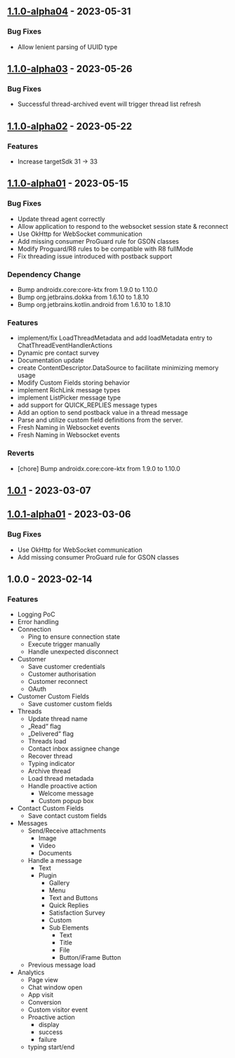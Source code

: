 
<a name="1.1.0-alpha04"></a>
## [1.1.0-alpha04] - 2023-05-31

### Bug Fixes
- Allow lenient parsing of UUID type

<a name="1.1.0-alpha03"></a>
## [1.1.0-alpha03] - 2023-05-26

### Bug Fixes
- Successful thread-archived event will trigger thread list refresh

<a name="1.1.0-alpha02"></a>
## [1.1.0-alpha02] - 2023-05-22

### Features
- Increase targetSdk 31 -> 33

<a name="1.1.0-alpha01"></a>
## [1.1.0-alpha01] - 2023-05-15

### Bug Fixes
- Update thread agent correctly
- Allow application to respond to the websocket session state & reconnect
- Use OkHttp for WebSocket communication
- Add missing consumer ProGuard rule for GSON classes
- Modify Proguard/R8 rules to be compatible with R8 fullMode
- Fix threading issue introduced with postback support
### Dependency Change
- Bump androidx.core:core-ktx from 1.9.0 to 1.10.0
- Bump org.jetbrains.dokka from 1.6.10 to 1.8.10
- Bump org.jetbrains.kotlin.android from 1.6.10 to 1.8.10
### Features
- implement/fix LoadThreadMetadata and add loadMetadata entry to ChatThreadEventHandlerActions
- Dynamic pre contact survey
- Documentation update
- create ContentDescriptor.DataSource to facilitate minimizing memory usage
- Modify Custom Fields storing behavior
- implement RichLink message types
- implement ListPicker message type
- add support for QUICK_REPLIES message types
- Add an option to send postback value in a thread message
- Parse and utilize custom field definitions from the server.
- Fresh Naming in Websocket events
- Fresh Naming in Websocket events
### Reverts
- [chore] Bump androidx.core:core-ktx from 1.9.0 to 1.10.0
  
  
<a name="1.0.1"></a>
## [1.0.1] - 2023-03-07


<a name="1.0.1-alpha01"></a>
## [1.0.1-alpha01] - 2023-03-06

### Bug Fixes
- Use OkHttp for WebSocket communication
- Add missing consumer ProGuard rule for GSON classes

<a name="1.0.0"></a>
## 1.0.0 - 2023-02-14

### Features
- Logging PoC
- Error handling
- Connection
  - Ping to ensure connection state
  - Execute trigger manually
  - Handle unexpected disconnect
- Customer
  - Save customer credentials
  - Customer authorisation
  - Customer reconnect
  - OAuth
- Customer Custom Fields
  - Save customer custom fields
- Threads
  - Update thread name
  - „Read“ flag
  - „Delivered“ flag
  - Threads load
  - Contact inbox assignee change
  - Recover thread
  - Typing indicator
  - Archive thread
  - Load thread metadada
  - Handle proactive action
    - Welcome message
    - Custom popup box
- Contact Custom Fields
  - Save contact custom fields
- Messages
  - Send/Receive attachments
    - Image
    - Video
    - Documents
  - Handle a message
    - Text
    - Plugin
      - Gallery
      - Menu
      - Text and Buttons
      - Quick Replies
      - Satisfaction Survey
      - Custom
      - Sub Elements
        - Text
        - Title
        - File
        - Button/iFrame Button
  - Previous message load
- Analytics
  - Page view
  - Chat window open
  - App visit
  - Conversion
  - Custom visitor event
  - Proactive action
    - display
    - success
    - failure
  - typing start/end

[Unreleased]: https://github.com/BrandEmbassy/cxone-mobile-sdk-android/compare/1.1.0-alpha04...HEAD
[1.1.0-alpha04]: https://github.com/BrandEmbassy/cxone-mobile-sdk-android/compare/1.1.0-alpha03...1.1.0-alpha04
[1.1.0-alpha03]: https://github.com/BrandEmbassy/cxone-mobile-sdk-android/compare/1.1.0-alpha02...1.1.0-alpha03
[1.1.0-alpha02]: https://github.com/BrandEmbassy/cxone-mobile-sdk-android/compare/1.1.0-alpha01...1.1.0-alpha02
[1.1.0-alpha01]: https://github.com/BrandEmbassy/cxone-mobile-sdk-android/compare/1.0.1...1.1.0-alpha01
[1.0.1]: https://github.com/BrandEmbassy/cxone-mobile-sdk-android/compare/1.0.1-alpha01...1.0.1
[1.0.1-alpha01]: https://github.com/BrandEmbassy/cxone-mobile-sdk-android/compare/1.0.0...1.0.1-alpha01
